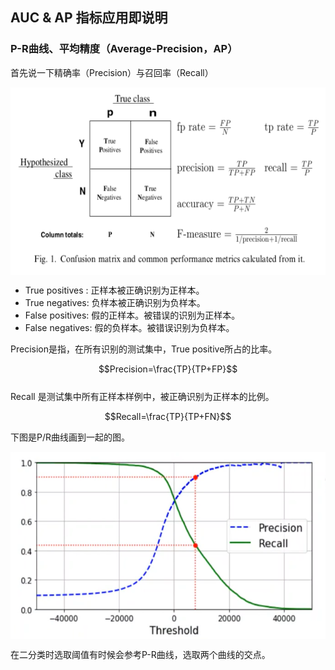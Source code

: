 
## AUC & AP 指标应用即说明

### P-R曲线、平均精度（Average-Precision，AP）  

首先说一下精确率（Precision）与召回率（Recall）  

<img src="https://github.com/QUAFFquaff/gracvity_graph_autoencoders/blob/master/pic_for_md/p_r.jpg?raw=true" width = "550" height = "300" alt="Structure" align=center />  

- True positives : 正样本被正确识别为正样本。
- True negatives: 负样本被正确识别为负样本。 
- False positives: 假的正样本。被错误的识别为正样本。
- False negatives: 假的负样本。被错误识别为负样本。  

Precision是指，在所有识别的测试集中，True positive所占的比率。  

$$Precision=\frac{TP}{TP+FP}$$  
Recall 是测试集中所有正样本样例中，被正确识别为正样本的比例。  

$$Recall=\frac{TP}{TP+FN}$$  

下图是P/R曲线画到一起的图。

<img src="https://github.com/QUAFFquaff/gracvity_graph_autoencoders/blob/master/pic_for_md/pr_graph.jpg?raw=true" width = "550" height = "300" alt="Structure" align=center /> 

在二分类时选取阈值有时候会参考P-R曲线，选取两个曲线的交点。

